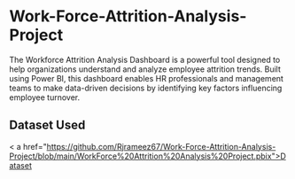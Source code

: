 # Work-Force-Attrition-Analysis-Project
The Workforce Attrition Analysis Dashboard is a powerful tool designed to help organizations understand and analyze employee attrition trends. Built using Power BI, this dashboard enables HR professionals and management teams to make data-driven decisions by identifying key factors influencing employee turnover.
## Dataset Used
< a href="https://github.com/Rjrameez67/Work-Force-Attrition-Analysis-Project/blob/main/WorkForce%20Attrition%20Analysis%20Project.pbix">Dataset</a>
